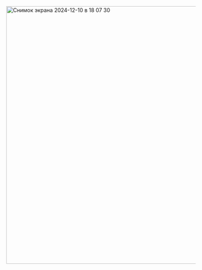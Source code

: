 
<img width="687" alt="Снимок экрана 2024-12-10 в 18 07 30" src="https://github.com/user-attachments/assets/aad4c216-2592-44a0-ab0f-57d60ec5d501">
